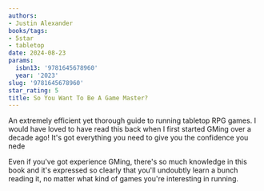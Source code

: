 ```yaml
---
authors:
- Justin Alexander
books/tags:
- 5star
- tabletop
date: 2024-08-23
params:
  isbn13: '9781645678960'
  year: '2023'
slug: '9781645678960'
star_rating: 5
title: So You Want To Be A Game Master?
---
```


An extremely efficient yet thorough guide to running tabletop RPG games. I would have loved to have read this back when I first started GMing over a decade ago! It's got everything you need to give you the confidence you nede

Even if you've got experience GMing, there's so much knowledge in this book and it's expressed so clearly that you'll undoubtly learn a bunch reading it, no matter what kind of games you're interesting in running.  

<!--more-->